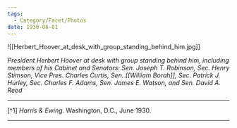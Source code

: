 ```yaml
---
tags:
  - Category/Facet/Photos
date: 1930-06-01
---
```

![[Herbert_Hoover_at_desk_with_group_standing_behind_him.jpg]]

*President Herbert Hoover at desk with group standing behind him, including members of his Cabinet and Senators: Sen. Joseph T. Robinson, Sec. Henry Stimson, Vice Pres. Charles Curtis, Sen. [[William Borah]], Sec. Patrick J. Hurley, Sec. Charles F. Adams, Sen. James E. Watson, and Sen. David A. Reed*

---

[^1] *Harris & Ewing*. Washington, D.C., June 1930.

---

